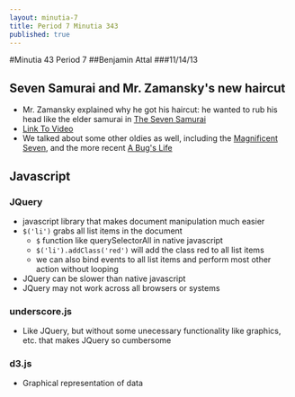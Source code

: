 ```yaml
---
layout: minutia-7
title: Period 7 Minutia 343
published: true
---
```


#Minutia 43 Period 7
##Benjamin Attal
###11/14/13

## Seven Samurai and Mr. Zamansky's new haircut
* Mr. Zamansky explained why he got his haircut: he wanted to rub his head like the elder samurai in [The Seven Samurai](http://www.imdb.com/title/tt0047478/)
* [Link To Video](www.youtube.com/watch?v=BMWsOyOHaaA)
* We talked about some other oldies as well, including the [Magnificent Seven](http://www.imdb.com/title/tt0054047/), and the more recent [A Bug's Life](http://www.imdb.com/title/tt0120623/)


## Javascript
### JQuery
* javascript library that makes document manipulation much easier
* `$('li')` grabs all list items in the document
    - `$` function like querySelectorAll in native javascript
    - `$('li').addClass('red')` will add the class red to all list items
    - we can also bind events to all list items and perform most other action without looping
* JQuery can be slower than native javascript
* JQuery may not work across all browsers or systems

### underscore.js
* Like JQuery, but without some unecessary functionality like graphics, etc. that makes JQuery so cumbersome

### d3.js
* Graphical representation of data
